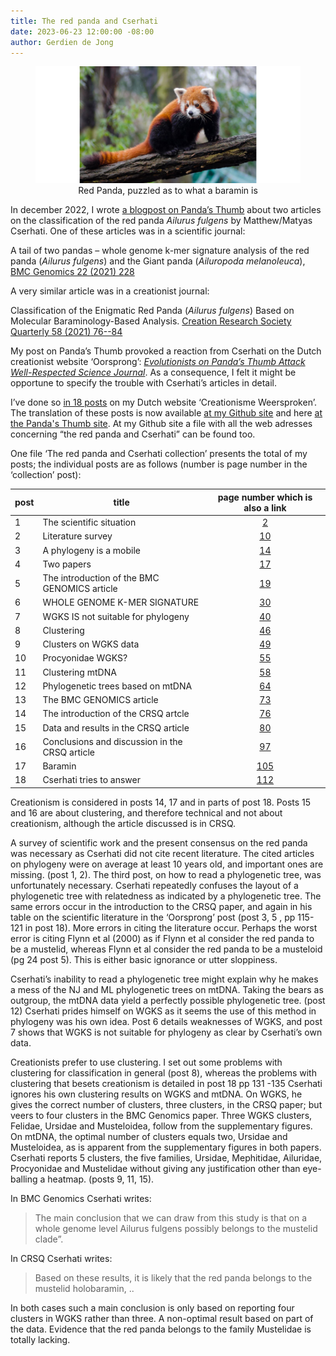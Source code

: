 ```yaml
---
title: The red panda and Cserhati
date: 2023-06-23 12:00:00 -08:00
author: Gerdien de Jong
---
```


<figure><img src="/uploads/2022/Red_Panda_600.jpg" alt="red panda image"/><figcaption><div align="center">Red Panda, puzzled as to what a baramin is</div></figcaption></figure>


In december 2022, I wrote [a blogpost on Panda’s Thumb](https://pandasthumb.org/archives/2022/12/a-tale-of-two-papers.html) about two articles on the classification of the red panda <em>Ailurus fulgens</em> by Matthew/Matyas Cserhati.
One of these articles was in a scientific journal:

A tail of two pandas – whole genome k-mer signature analysis of the red panda (_Ailurus fulgens_)
and the Giant panda (_Ailuropoda melanoleuca_), [BMC Genomics 22 (2021) 228](https://bmcgenomics.biomedcentral.com/articles/10.1186/s12864-021-07531-3)

A very similar article was in a creationist journal:

Classification of the Enigmatic Red Panda (_Ailurus fulgens_) Based on Molecular Baraminology-Based
Analysis. [Creation Research Society Quarterly 58 (2021) 76--84](https://www.creationresearch.org/classification-of-the-enigmatic-red-panda-ailurus-fulgens-based-on-molecular-baraminology-based-analysis)

My post on Panda’s Thumb provoked a reaction from Cserhati on the Dutch creationist website
‘Oorsprong’: [_Evolutionists on Panda’s Thumb Attack Well-Respected Science Journal_](https://oorsprong.info/evolutionists-on-pandas-thumb-attack-well-respected-science-journal/).
As a consequence, I felt it might be opportune to specify the trouble with Cserhati’s articles in detail.
<!--more-->

I’ve done so [in 18 posts](https://creationismeweersproken.blogspot.com/2023/01/de-rode-panda-en-cserhati-1-de.html) on my Dutch website ‘Creationisme Weersproken’. The translation of these posts is now available [at my Github site](https://github.com/Gerdien898/pandas) and here [at the Panda's Thumb site](/uploads/2023/redpandacserhati.pdf). At my Github site a file with all the web adresses concerning “the red panda and Cserhati” can be found too.

One file ‘The red panda and Cserhati collection’ presents the total of my posts; the individual posts are as follows (number is page number in the ‘collection’ post):

| post | title | page number which is also a link |
| ---- | ----- | :---: |
| 1 | The scientific situation | [2](/uploads/2023/redpandacserhati.pdf#page=2) |
| 2 | Literature survey | [10](/uploads/2023/redpandacserhati.pdf#page=10) |
| 3 | A phylogeny is a mobile | [14](/uploads/2023/redpandacserhati.pdf#page=14) |
| 4 | Two papers | [17](/uploads/2023/redpandacserhati.pdf#page=17) |
| 5 | The introduction of the BMC GENOMICS article | [19](/uploads/2023/redpandacserhati.pdf#page=19) |
| 6 | WHOLE GENOME K-MER SIGNATURE | [30](/uploads/2023/redpandacserhati.pdf#page=30) |
| 7 | WGKS IS not suitable for phylogeny | [40](/uploads/2023/redpandacserhati.pdf#page=40) |
| 8 | Clustering | [46](/uploads/2023/redpandacserhati.pdf#page=46) |
| 9 | Clusters on WGKS data | [49](/uploads/2023/redpandacserhati.pdf#page=49) |
| 10 | Procyonidae WGKS? | [55](/uploads/2023/redpandacserhati.pdf#page=55) |
| 11 | Clustering mtDNA | [58](/uploads/2023/redpandacserhati.pdf#page=58) |
| 12 | Phylogenetic trees based on mtDNA | [64](/uploads/2023/redpandacserhati.pdf#page=64) |
| 13 | The BMC GENOMICS article | [73](/uploads/2023/redpandacserhati.pdf#page=73) |
| 14 | The introduction of the CRSQ artcle | [76](/uploads/2023/redpandacserhati.pdf#page=76) |
| 15 | Data and results in the CRSQ article | [80](/uploads/2023/redpandacserhati.pdf#page=80) |
| 16 | Conclusions and discussion in the CRSQ article | [97](/uploads/2023/redpandacserhati.pdf#page=97) |
| 17 | Baramin | [105](/uploads/2023/redpandacserhati.pdf#page=105) |
| 18 | Cserhati tries to answer | [112](/uploads/2023/redpandacserhati.pdf#page=112) |

Creationism is considered in posts 14, 17 and in parts of post 18. Posts 15 and 16 are about clustering, and therefore technical and not about creationism, although the article discussed is in CRSQ.

A survey of scientific work and the present consensus on the red panda was necessary as Cserhati did not cite recent literature. The cited articles on phylogeny were on average at least 10 years old, and important ones are missing. (post 1, 2).  The third post, on how to read a phylogenetic tree, was unfortunately necessary. Cserhati repeatedly confuses the layout of a phylogenetic tree with relatedness as indicated by a phylogenetic tree. The same errors occur in the introduction to the CRSQ paper, and again in his table on the scientific literature in the ‘Oorsprong’ post (post 3, 5 , pp 115-121 in post 18). More errors in citing the literature occur. Perhaps the worst error is citing Flynn et al (2000) as if Flynn et al consider the red panda to be a mustelid, whereas Flynn et al consider the red panda to be a musteloid (pg 24 post 5). This is either basic ignorance or utter sloppiness.

Cserhati’s inability to read a phylogenetic tree might explain why he makes a mess of the NJ and ML phylogenetic trees on mtDNA. Taking the bears as outgroup, the mtDNA data yield a perfectly possible phylogenetic tree. (post 12) Cserhati prides himself on WGKS as it seems the use of this method in phylogeny was his own idea. Post 6 details weaknesses of WGKS, and post 7 shows that WGKS is not suitable for phylogeny as clear by Cserhati’s own data.

Creationists prefer to use clustering. I set out some problems with clustering for classification in general (post 8), whereas the problems with clustering that besets creationism is detailed in post 18 pp 131 -135 Cserhati ignores his own clustering results on WGKS and mtDNA. On WGKS, he gives the correct number of clusters, three clusters, in the CRSQ paper; but veers to four clusters in the BMC Genomics paper. Three WGKS clusters, Felidae, Ursidae and Musteloidea, follow from the supplementary figures. On mtDNA, the optimal number of clusters equals two, Ursidae and Musteloidea, as is apparent from the supplementary figures in both papers. Cserhati reports 5 clusters, the five families, Ursidae, Mephitidae, Ailuridae, Procyonidae and Mustelidae without giving any justification other than eye-balling a heatmap. (posts 9, 11, 15).

In BMC Genomics Cserhati writes:

> The main conclusion that we can draw from this study is that on a whole genome level Ailurus
fulgens possibly belongs to the mustelid clade”.

In CRSQ Cserhati writes:

>Based on these results, it is likely that the red panda belongs to the mustelid holobaramin, ..

In both cases such a main conclusion is only based on reporting four clusters in WGKS rather than three. A non-optimal result based on part of the data.  Evidence that the red panda belongs to the family Mustelidae is totally lacking.

